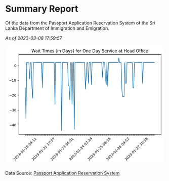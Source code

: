 # Summary Report

Of the data from the Passport Application Reservation System of the Sri Lanka Department of Immigration and Emigration.

*As of 2023-03-08 17:59:57*

![Wait Time Chart](summary.wait_time_chart.png)

Data Source: [Passport Application Reservation System](https://eservices.immigration.gov.lk:8443/appointment/pages/reservationApplication.xhtml)